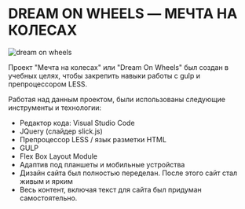 # DREAM ON WHEELS — МЕЧТА НА КОЛЕСАХ

![dream on wheels](https://github.com/DennyMaverick/Archee/raw/main/src/img/img-for-readme/slide-1.gif)

Проект "Мечта на колесах" или "Dream On Wheels" был создан в учебных целях, чтобы закрепить навыки работы с gulp и препроцессором LESS.

Работая над данным проектом, были использованы следующие инструменты и технологии:
<ul>
  <li>Редактор кода: Visual Studio Code</li>
  <li>JQuery (слайдер slick.js)</li>
  <li>Препроцессор LESS / язык разметки HTML</li>
  <li>GULP</li>
  <li>Flex Box Layout Module</li>
  <li>Адаптив под планшеты и мобильные устройства</li>
  <li>Дизайн сайта был полностью переделан. После этого сайт стал живым и ярким</li>
  <li>Весь контент, включая текст для сайта был придуман самостоятельно.</li>
</ul>  



